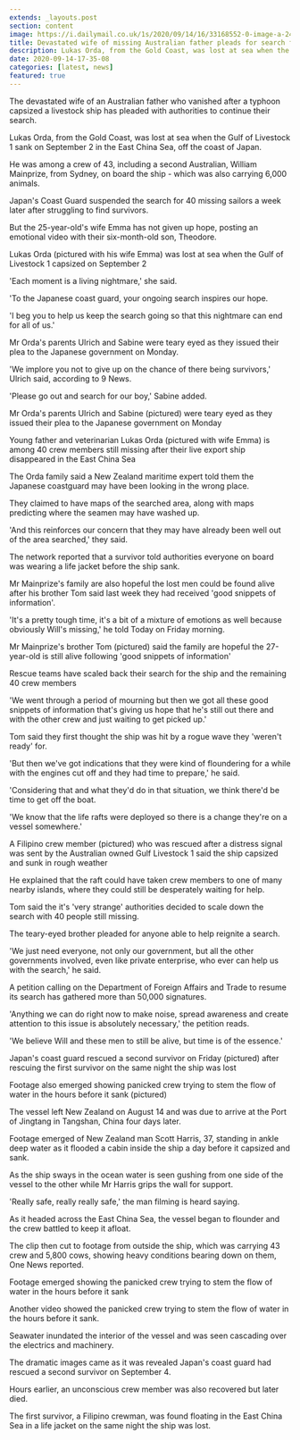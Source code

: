 ```yaml
---
extends: _layouts.post
section: content
image: https://i.dailymail.co.uk/1s/2020/09/14/16/33168552-0-image-a-24_1600099043242.jpg 
title: Devastated wife of missing Australian father pleads for search for survivors to resume 
description: Lukas Orda, from the Gold Coast, was lost at sea when the Gulf of Livestock 1 capsized on September 2 in the East China Sea, off the coast of Japan. 
date: 2020-09-14-17-35-08 
categories: [latest, news] 
featured: true 
--- 
```

The devastated wife of an Australian father who vanished after a typhoon capsized a livestock ship has pleaded with authorities to continue their search.

Lukas Orda, from the Gold Coast, was lost at sea when the Gulf of Livestock 1 sank on September 2 in the East China Sea, off the coast of Japan.

He was among a crew of 43, including a second Australian, William Mainprize, from Sydney, on board the ship - which was also carrying 6,000 animals. 

Japan's Coast Guard suspended the search for 40 missing sailors a week later after struggling to find survivors.

But the 25-year-old's wife Emma has not given up hope, posting an emotional video with their six-month-old son, Theodore.

Lukas Orda (pictured with his wife Emma) was lost at sea when the Gulf of Livestock 1 capsized on September 2 

'Each moment is a living nightmare,' she said. 

'To the Japanese coast guard, your ongoing search inspires our hope. 

'I beg you to help us keep the search going so that this nightmare can end for all of us.'

Mr Orda's parents Ulrich and Sabine were teary eyed as they issued their plea to the Japanese government on Monday.

'We implore you not to give up on the chance of there being survivors,' Ulrich said, according to 9 News.

'Please go out and search for our boy,' Sabine added.

Mr Orda's parents Ulrich and Sabine (pictured) were teary eyed as they issued their plea to the Japanese government on Monday

Young father and veterinarian Lukas Orda (pictured with wife Emma) is among 40 crew members still missing after their live export ship disappeared in the East China Sea

The Orda family said a New Zealand maritime expert told them the Japanese coastguard may have been looking in the wrong place.

They claimed to have maps of the searched area, along with maps predicting where the seamen may have washed up.

'And this reinforces our concern that they may have already been well out of the area searched,' they said.

The network reported that a survivor told authorities everyone on board was wearing a life jacket before the ship sank. 

Mr Mainprize's family are also hopeful the lost men could be found alive after his brother Tom said last week they had received 'good snippets of information'. 

'It's a pretty tough time, it's a bit of a mixture of emotions as well because obviously Will's missing,' he told Today on Friday morning.

Mr Mainprize's brother Tom (pictured) said the family are hopeful the 27-year-old is still alive following 'good snippets of information'

Rescue teams have scaled back their search for the ship and the remaining 40 crew members 

'We went through a period of mourning but then we got all these good snippets of information that's giving us hope that he's still out there and with the other crew and just waiting to get picked up.'

Tom said they first thought the ship was hit by a rogue wave they 'weren't ready' for.

'But then we've got indications that they were kind of floundering for a while with the engines cut off and they had time to prepare,' he said.

'Considering that and what they'd do in that situation, we think there'd be time to get off the boat.

'We know that the life rafts were deployed so there is a change they're on a vessel somewhere.'

A Filipino crew member (pictured) who was rescued after a distress signal was sent by the Australian owned Gulf Livestock 1 said the ship capsized and sunk in rough weather

He explained that the raft could have taken crew members to one of many nearby islands, where they could still be desperately waiting for help. 

Tom said the it's 'very strange' authorities decided to scale down the search with 40 people still missing.

The teary-eyed brother pleaded for anyone able to help reignite a search.

'We just need everyone, not only our government, but all the other governments involved, even like private enterprise, who ever can help us with the search,' he said. 

A petition calling on the Department of Foreign Affairs and Trade to resume its search has gathered more than 50,000 signatures.

'Anything we can do right now to make noise, spread awareness and create attention to this issue is absolutely necessary,' the petition reads.

'We believe Will and these men to still be alive, but time is of the essence.' 

Japan's coast guard rescued a second survivor on Friday (pictured) after rescuing the first survivor on the same night the ship was lost

Footage also emerged showing panicked crew trying to stem the flow of water in the hours before it sank (pictured)

The vessel left New Zealand on August 14 and was due to arrive at the Port of Jingtang in Tangshan, China four days later.

Footage emerged of New Zealand man Scott Harris, 37, standing in ankle deep water as it flooded a cabin inside the ship a day before it capsized and sank. 

As the ship sways in the ocean water is seen gushing from one side of the vessel to the other while Mr Harris grips the wall for support. 

'Really safe, really really safe,' the man filming is heard saying. 

As it headed across the East China Sea, the vessel began to flounder and the crew battled to keep it afloat.

The clip then cut to footage from outside the ship, which was carrying 43 crew and 5,800 cows, showing heavy conditions bearing down on them, One News reported.

Footage emerged showing the panicked crew trying to stem the flow of water in the hours before it sank 

Another video showed the panicked crew trying to stem the flow of water in the hours before it sank.

Seawater inundated the interior of the vessel and was seen cascading over the electrics and machinery. 

The dramatic images came as it was revealed Japan's coast guard had rescued a second survivor on September 4.

Hours earlier, an unconscious crew member was also recovered but later died.

The first survivor, a Filipino crewman, was found floating in the East China Sea in a life jacket on the same night the ship was lost.       

